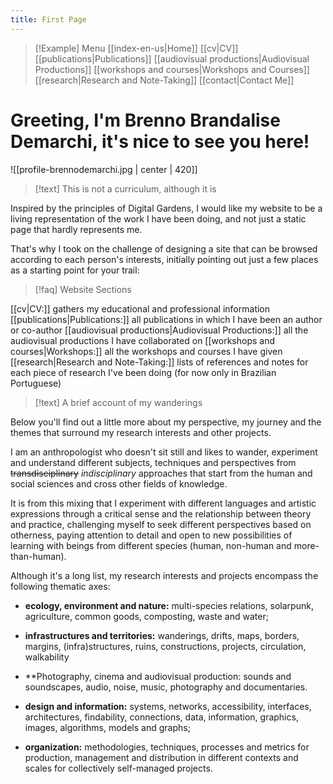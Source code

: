 ```yaml
---
title: First Page
---
```


> [!Example] Menu
> [[index-en-us|Home]]   [[cv|CV]]    [[publications|Publications]]   [[audiovisual productions|Audiovisual Productions]]    [[workshops and courses|Workshops and Courses]] 
> [[research|Research and Note-Taking]] [[contact|Contact Me]]

# Greeting, I'm Brenno Brandalise Demarchi, it's nice to see you here!

![[profile-brennodemarchi.jpg | center | 420]]

> [!text] This is not a curriculum, although it is

Inspired by the principles of Digital Gardens, I would like my website to be a living representation of the work I have been doing, and not just a static page that hardly represents me.

That's why I took on the challenge of designing a site that can be browsed according to each person's interests, initially pointing out just a few places as a starting point for your trail:

> [!faq] Website Sections

[[cv|CV:]] gathers my educational and professional information
[[publications|Publications:]] all publications in which I have been an author or co-author
[[audiovisual productions|Audiovisual Productions:]] all the audiovisual productions I have collaborated on
[[workshops and courses|Workshops:]]  all the workshops and courses I have given
[[research|Research and Note-Taking:]] lists of references and notes for each piece of research I've been doing (for now only in Brazilian Portuguese)

> [!text] A brief account of my wanderings

 Below you'll find out a little more about my perspective, my journey and the themes that surround my research interests and other projects.

I am an anthropologist who doesn't sit still and likes to wander, experiment and understand different subjects, techniques and perspectives from ~~transdisciplinary~~ _indisciplinary_ approaches that start from the human and social sciences and cross other fields of knowledge.

It is from this mixing that I experiment with different languages and artistic expressions through a critical sense and the relationship between theory and practice, challenging myself to seek different perspectives based on otherness, paying attention to detail and open to new possibilities of learning with beings from different species (human, non-human and more-than-human).

Although it's a long list, my research interests and projects encompass the following thematic axes:

- **ecology, environment and nature:** multi-species relations, solarpunk, agriculture, common goods, composting, waste and water;

- **infrastructures and territories:** wanderings, drifts, maps, borders, margins, (infra)structures, ruins, constructions, projects, circulation, walkability

- **Photography, cinema and audiovisual production: sounds and soundscapes, audio, noise, music, photography and documentaries.

- **design and information:** systems, networks, accessibility, interfaces, architectures, findability, connections, data, information, graphics, images, algorithms, models and graphs;

- **organization:** methodologies, techniques, processes and metrics for production, management and distribution in different contexts and scales for collectively self-managed projects.
